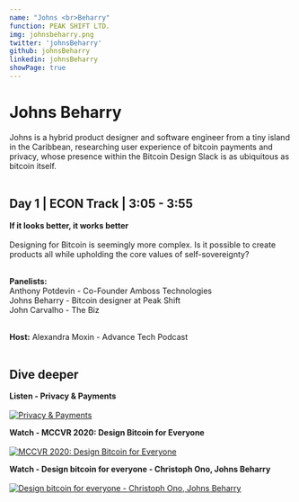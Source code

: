 ```yaml
---
name: "Johns <br>Beharry"
function: PEAK SHIFT LTD.
img: johnsbeharry.png
twitter: 'johnsBeharry'
github: johnsBeharry
linkedin: johnsBeharry
showPage: true
---
```


# Johns Beharry
 
Johns is a hybrid product designer and software engineer from a tiny island in the Caribbean, researching user experience of bitcoin payments and privacy, whose presence within the Bitcoin Design Slack is as ubiquitous as bitcoin itself. 
<br><br>

## Day 1 | ECON Track | 3:05 - 3:55

<b>If it looks better, it works better</b><br><br>
Designing for Bitcoin is seemingly more complex. Is it possible to create products all while upholding the core values of self-sovereignty? <br><br>

<b>Panelists:</b><br>
Anthony Potdevin - Co-Founder Amboss Technologies <br>
Johns Beharry - Bitcoin designer at Peak Shift<br>
John Carvalho - The Biz <br><br>

<b>Host:</b> Alexandra Moxin - Advance Tech Podcast
<br><br>

## Dive deeper


<div class="grid grid-cols-1 md:grid-cols-2 gap-5">
<div class="p-3 my-2">

**Listen - Privacy & Payments** <br><br>
[ ![Privacy & Payments](/content/johns_advancing.png)](https://podcast.advancingbitcoin.com/1450198/6612919-privacy-payments-with-johns-beharry/)
</div>

<div class="p-3 my-2">

**Watch - MCCVR 2020: Design Bitcoin for Everyone** <br><br>
[ ![MCCVR 2020: Design Bitcoin for Everyone](/content/johns_mccvr.png)](https://www.youtube.com/watch?v=n2auo8bGKm0/)
</div>

<div class="p-3 my-2">

**Watch - Design bitcoin for everyone - Christoph Ono, Johns Beharry** <br><br>
[ ![Design bitcoin for everyone - Christoph Ono, Johns Beharry](/content/johns_design.png)](https://www.youtube.com/watch?v=Z6R15IQB1LI/)
</div>

</div>

<br>


